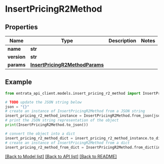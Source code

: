 # InsertPricingR2Method


## Properties

Name | Type | Description | Notes
------------ | ------------- | ------------- | -------------
**name** | **str** |  | 
**version** | **str** |  | 
**params** | [**InsertPricingR2MethodParams**](InsertPricingR2MethodParams.md) |  | 

## Example

```python
from entrata_api_client.models.insert_pricing_r2_method import InsertPricingR2Method

# TODO update the JSON string below
json = "{}"
# create an instance of InsertPricingR2Method from a JSON string
insert_pricing_r2_method_instance = InsertPricingR2Method.from_json(json)
# print the JSON string representation of the object
print(InsertPricingR2Method.to_json())

# convert the object into a dict
insert_pricing_r2_method_dict = insert_pricing_r2_method_instance.to_dict()
# create an instance of InsertPricingR2Method from a dict
insert_pricing_r2_method_from_dict = InsertPricingR2Method.from_dict(insert_pricing_r2_method_dict)
```
[[Back to Model list]](../README.md#documentation-for-models) [[Back to API list]](../README.md#documentation-for-api-endpoints) [[Back to README]](../README.md)


